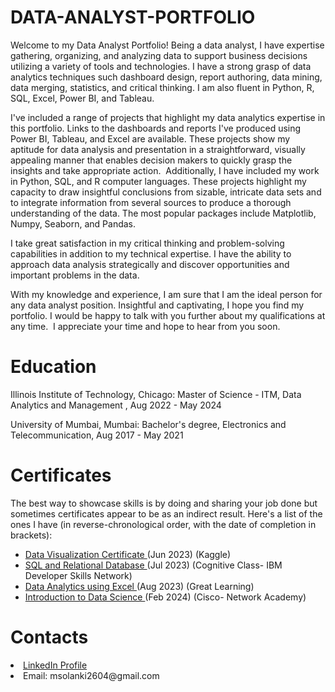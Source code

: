 # DATA-ANALYST-PORTFOLIO
Welcome to my Data Analyst Portfolio!
Being a data analyst, I have expertise gathering, organizing, and analyzing data to support business decisions utilizing a variety of tools and technologies. I have a strong grasp of data analytics techniques such dashboard design, report authoring, data mining, data merging, statistics, and critical thinking. I am also fluent in Python, R, SQL, Excel, Power BI, and Tableau.

I've included a range of projects that highlight my data analytics expertise in this portfolio. Links to the dashboards and reports I've produced using Power BI, Tableau, and Excel are available. These projects show my aptitude for data analysis and presentation in a straightforward, visually appealing manner that enables decision makers to quickly grasp the insights and take appropriate action. 
Additionally, I have included my work in Python, SQL, and R computer languages. These projects highlight my capacity to draw insightful conclusions from sizable, intricate data sets and to integrate information from several sources to produce a thorough understanding of the data. The most popular packages include Matplotlib, Numpy, Seaborn, and Pandas.

I take great satisfaction in my critical thinking and problem-solving capabilities in addition to my technical expertise. I have the ability to approach data analysis strategically and discover opportunities and important problems in the data.

With my knowledge and experience, I am sure that I am the ideal person for any data analyst position. Insightful and captivating, I hope you find my portfolio. I would be happy to talk with you further about my qualifications at any time. 
I appreciate your time and hope to hear from you soon.

<h1>Education</h1>
Illinois Institute of Technology, Chicago: Master of Science - ITM, Data Analytics and Management , Aug 2022 - May 2024

University of Mumbai, Mumbai: Bachelor's degree, Electronics and Telecommunication, Aug 2017 - May 2021


<h1>Certificates</h1>

The best way to showcase skills is by doing and sharing your job done but sometimes certificates appear to be as an indirect result. Here's a list of the ones I have (in reverse-chronological order, with the date of completion in brackets):

<ul>
  <li><a href="https://www.kaggle.com/learn/certification/smaithili/data-visualization" target="_blank">Data Visualization Certificate </a>(Jun 2023) (Kaggle)</li>
  <li><a href="https://courses.cognitiveclass.ai/certificates/e55e4ca7378f4069aa268a9e6866e536" target="_blank">SQL and Relational Database </a>(Jul 2023) (Cognitive Class- IBM Developer Skills Network)</li>
  <li><a href="https://olympus.mygreatlearning.com/courses/82319/certificate" target="_blank">Data Analytics using Excel </a>(Aug 2023) (Great Learning)</li>
  <li><a href="https://www.credly.com/earner/earned/badge/8a1d659f-880f-40df-a457-895174bfe0cf" target="_blank">Introduction to Data Science </a>(Feb 2024) (Cisco- Network Academy)</li>
</ul>


<h1>Contacts</h1>
<li><a href="https://www.linkedin.com/in/maithilisolanki/" target="_blank">LinkedIn Profile</a></li>
<li>Email: msolanki2604@gmail.com</li>
